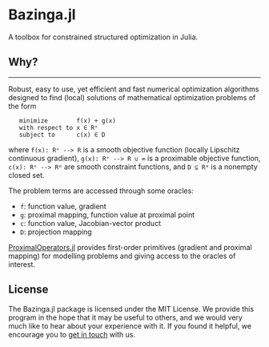 # Bazinga.jl

A toolbox for constrained structured optimization in Julia.

## Why?
-----------
Robust, easy to use, yet efficient and fast numerical optimization algorithms designed to find (local) solutions of mathematical optimization problems of the form

```
   minimize        f(x) + g(x)
   with respect to x ∈ Rⁿ
   subject to      c(x) ∈ D
```
where ```f(x): Rⁿ --> R``` is a smooth objective function (locally Lipschitz continuous gradient), ```g(x): Rⁿ --> R ∪ ∞``` is a proximable objective function, ```c(x): Rⁿ --> Rᵐ``` are smooth constraint functions, and ```D ⊆ Rᵐ``` is a nonempty closed set.

The problem terms are accessed through some oracles:

* ```f```: function value, gradient
* ```g```: proximal mapping, function value at proximal point
* ```c```: function value, Jacobian-vector product
* ```D```: projection mapping

[ProximalOperators.jl](https://github.com/JuliaFirstOrder/ProximalOperators.jl) provides first-order primitives (gradient and proximal mapping) for modelling problems and giving access to the oracles of interest.

License
----------
The Bazinga.jl package is licensed under the MIT License. We provide this program in the hope that it may be useful to others, and we would very much like to hear about your experience with it. If you found it helpful, we encourage you to [get in touch](mailto:aldmarchi@gmail.com) with us.
